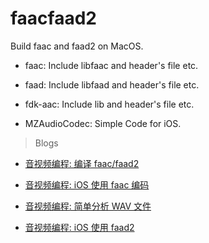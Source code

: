 # faacfaad2

Build faac and faad2 on MacOS.

* faac: Include libfaac and header's file etc.

* faad: Include libfaad and header's file etc.

* fdk-aac: Include lib and header's file etc.

* MZAudioCodec: Simple Code for iOS.     

>Blogs

* [音视频编程: 编译 faac/faad2](http://www.veryitman.com/2018/02/14/%E9%9F%B3%E8%A7%86%E9%A2%91%E7%BC%96%E7%A8%8B-%E7%BC%96%E8%AF%91-faac-faad2/)

* [音视频编程: iOS 使用 faac 编码](http://www.veryitman.com/2018/02/16/%E9%9F%B3%E8%A7%86%E9%A2%91%E7%BC%96%E7%A8%8B-iOS-%E4%BD%BF%E7%94%A8-faac-%E7%BC%96%E7%A0%81/)

* [音视频编程: 简单分析 WAV 文件](http://www.veryitman.com/2018/02/20/%E9%9F%B3%E8%A7%86%E9%A2%91%E7%BC%96%E7%A8%8B-%E7%AE%80%E5%8D%95%E5%88%86%E6%9E%90-WAV-%E6%96%87%E4%BB%B6/)

* [音视频编程: iOS 使用 faad2](http://www.veryitman.com/2018/02/20/%E9%9F%B3%E8%A7%86%E9%A2%91%E7%BC%96%E7%A8%8B-iOS-%E4%BD%BF%E7%94%A8-faad2/)



